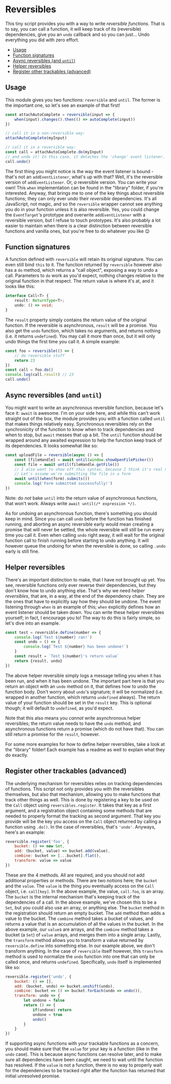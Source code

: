 # Reversibles

This tiny script provides you with a way to write _reversible functions_. That is to say, you can call a function, it will keep track of its (reversible) dependencies, give you an `undo` callback and so you can just... Undo everything you did with zero effort.

- [Usage](#usage)
- [Function signatures](#function-signatures)
- [Async reversibles (and `until`)](#async-reversibles)
- [Helper reversibles](#helper-reversibles)
- [Register other trackables (advanced)](#reversible-register)

<a name="usage"></a>
## Usage

This module gives you two functions: `reversible` and `until`. The former is the important one, so let's see an example of that first!
```js
const attachAutoComplete = reversible(input => {
    when(input).changes().then(() => autoComplete(input))
})

// call it in a non-reversible way:
attachAutoComplete(myInput)

// call it in a reversible way:
const call = attachAutoComplete.do(myInput)
// and undo it! In this case, it detaches the 'change' event listener.
call.undo()
```
The first thing you might notice is the way the event listener is bound - that's not an `addEventListener`, what's up with that? Well, it's the reversible version of `addEventListener`. Or, _a_ reversible version. You can write your own! This `when` implementation can be found in the "library" folder, if you're interested. Anyway, that brings me to one of the key things about reversible functions; they can only ever undo their _reversible_ dependencies. It's all JavaScript, not magic, and so the `reversible` wrapper cannot see anything you do in your function unless it is also reversible. Yes, you could change the `EventTarget`'s prototype and overwrite `addEventListener` with a reversible version, but I refuse to touch prototypes. It's also probably a lot easier to maintain when there is a clear distinction between reversible functions and vanilla ones, but you're free to do whatever you like :wink:

<a name="function-signatures"></a>
## Function signatures

A function defined with `reversible` will retain its original signature. You can even still bind `this` to it. The function returned by `reversible` however also has a `do` method, which returns a "call object", exposing a way to undo a call. Parameters to `do` work as you'd expect, nothing changes relative to the original function in that respect. The return value is where it's at, and it looks like this:
```ts
interface Call<T> {
    result: ReturnType<T>;
    undo: () => void;
}
```
The `result` property simply contains the return value of the original function. If the reversible is asynchronous, `result` will be a promise. You also get the `undo` function, which takes no arguments, and returns nothing (i.e. it returns `undefined`). You may call it more than once, but it will only undo things the first time you call it. A simple example:
```js
const foo = reversible(() => {
    // do reversible stuff
    return 23
})
const call = foo.do()
console.log(call.result) // 23
call.undo()
```

<a name="async-reversibles"></a>
## Async reversibles (and `until`)

You might want to write an asynchronous reversible function, because let's face it: `await` is awesome. I'm on your side here, and while this can't work straight out of the box, the module provides you with a function called `until` that makes things relatively easy. Synchronous reversibles rely on the synchronicity of the function to know when to track dependencies and when to stop, but `await` messes that up a bit. The `until` function should be wrapped around any awaited expression to help the function keep track of its dependencies. It looks somewhat like so:
```js
const uploadFile = reversible(async () => {
    const [fileHandle] = await until(window.showOpenFilePicker())
    const file = await until(fileHandle.getFile())
    // I also want to show off this syntax, because I think it's real nice
    // Let's assume we're submitting the file in a form
    await until(when(form).submits())
    console.log('Form submitted successfully!')
})
```
Note: do _not_ bake `until` into the return value of asynchronous functions, that won't work. Always write `await until(/* expression */)`.

As for undoing an asynchronous function, there's something you should keep in mind. Since you can call `undo` before the function has finished running, and aborting an async reversible early would mean creating a promise that will never be settled, the whole reversible will still be run every time you call it. Even when calling `undo` right away, it will wait for the original function call to finish running before starting to undo anything. It will however queue the undoing for when the reversible is done, so calling `.undo` early is still fine.

<a name="helper-reversibles"></a>
## Helper reversibles

There's an important distinction to make, that I have not brought up yet. You see, reversible functions only ever reverse their dependencies, but they don't know how to undo anything else. That's why we need _helper reversibles_, that are, in a way, at the end of the dependency chain. They are the ones that have to explicitly say how they should be undone. The event listening through `when` is an example of this; `when` explicitly defines how an event listener should be taken down. You can write these helper reversibles yourself; in fact, I encourage you to! The way to do this is fairly simple, so let's dive into an example.
```js
const test = reversible.define(number => {
    console.log(`Test ${number} ran!`)
    const undo = () => {
        console.log(`Test ${number} has been undone!`)
    }
    const result = `Test ${number}'s return value`
    return {result, undo}
})
```
The above helper reversible simply logs a message telling you when it has been run, and when it has been undone. The important part here is that you return an object with an `undo` method on it, that defines how to undo the function body. Don't worry about `undo`'s signature; it will be normalized (i.e. wrapped in another function, which returns `undefined` always). The return value of your function should be set in the `result` key. This is optional though; it will default to `undefined`, as you'd expect.

Note that this also means you _cannot_ write asynchronous helper reversibles; the return value needs to have the `undo` method, and asynchronous functions return a promise (which do not have that). You can still return a promise for the `result`, however. 

For some more examples for how to define helper reversibles, take a look at the "library" folder! Each example has a readme as well to explain what they do exactly.

<a name="reversible-register"></a>
## Register other trackables (advanced)

The underlying mechanism for reversibles relies on tracking dependencies of functions. This script not only provides you with the reversibles themselves, but also that mechanism, allowing you to make functions that track other things as well. This is done by registering a key to be used on the `Call` object using `reversibles.register`. It takes that key as a first argument, and a registration object containing some methods that are needed to properly format the tracking as second argument. That key you provide will be the key you access on the `Call` object returned by calling a function using `.do()`. In the case of reversibles, that's `'undo'`. Anyways, here's an example:
```js
reversible.register('foo', {
    bucket: () => new Set,
    add: (bucket, value) => bucket.add(value),
    combine: bucket => [...bucket].flat(),
    transform: value => value
})
```
These are the 4 methods. All are required, and you should not add additional properties or methods. There are two notions here; the `bucket` and the `value`. The `value` is the thing you eventually access on the `Call` object, i.e. `call[key]`. In the above example, the value, `call.foo`, is an array. The `bucket` is the internal mechanism that's keeping track of the dependencies of a call. In the above example, we've chosen this to be a `Set`, but you could also use an array, or anything else. The `bucket` method in the registration should return an empty bucket. The `add` method then adds a value to the bucket. The `combine` method takes a bucket of values, and returns a value that is an accumulation of all the values in the bucket. In the above example, our `value`s are arrays, and the `combine` method takes a bucket (a `Set`) of `value` arrays, and merges them into a single array. Lastly, the `transform` method allows you to transform a value returned by `reversible.define` into something else. In our example above, we don't transform anything. In the case of `reversible` itself however, this `transform` method is used to normalize the `undo` function into one that can only be called once, and returns `undefined`. Specifically, `undo` itself is implemented like so:
```js
reversible.register('undo', {
    bucket: () => [],
    add: (bucket, undo) => bucket.unshift(undo),
    combine: bucket => () => bucket.forEach(undo => undo()),
    transform: undo => {
        let undone = false
        return () => {
            if(undone) return
            undone = true
            undo()
        }
    }
})
``` 
If supporting async functions with your trackable functions as a concern, you should make sure that the `value` for your key is a function (like in the `undo` case). This is because async functions can resolve later, and to make sure all dependencies have been caught, we need to wait until the function has resolved. If the `value` is not a function, there is no way to properly wait for the dependencies to be tracked right after the function has returned that initial unresolved promise.
